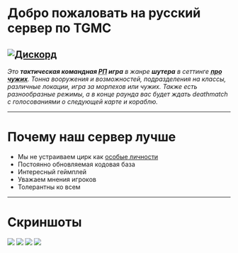 <style>
#основное {
    background: url(https://cdn.discordapp.com/attachments/1043115822446542869/1055799354092421130/image.png);
}
:root {
    --bg_h: #1d2021;
    --bg:   #282828;
    --bg_s: #32302f;
    --bg1:  #3c3836;
    --bg2:  #504945;
    --bg3:  #665c54;
    --bg4:  #7c6f64;

    --fg:  #fbf1c7;
    --fg1: #ebdbb2;
    --fg2: #d5c4a1;
    --fg3: #bdae93;
    --fg4: #a89984;

    --red:    #fb4934;
    --green:  #b8bb26;
    --yellow: #fabd2f;
    --blue:   #83a598;
    --purple: #d3869b;
    --aqua:   #8ec07c;
    --gray:   #928374;
    --orange: #fe8019;

    --red-dim:    #cc2412;
    --green-dim:  #98971a;
    --yellow-dim: #d79921;
    --blue-dim:   #458588;
    --purple-dim: #b16286;
    --aqua-dim:   #689d6a;
    --gray-dim:   #a89984;
    --orange-dim: #d65d0e;
}
</style>
# Добро пожаловать на русский сервер по TGMC
[![Дискорд](https://discordapp.com/api/guilds/1042907674754437140/widget.png)](https://discord.gg/e5GY9JJeS4)
------------

*Это **тактическая командная <abbr title="RP - RolePlay">РП</abbr> игра** в жанре **шутера** в сеттинге <abbr title="Вселенная Aliens в которой ксеноморфы пытаются доминировать над остальными формами жизни">**про чужих**</abbr>. Тонна вооружения и возможностей, подразделения на классы, различные локации, игра за морпехов или чужих. Также есть разнообразные режимы, а в конце раунда вас будет ждать deathmatch с голосованиями о следующей карте и кораблю.* 

------------

# Почему наш сервер лучше
 - Мы не устраиваем цирк как [особые личности](https://media.discordapp.net/attachments/1043115822446542869/1055791482591780875/image.png "особые личности")
 - Постоянно обновляемая кодовая база
 - Интересный геймплей
 - Уважаем мнения игроков
 - Толерантны ко всем

------------

# Скриншоты
<div id=картинки>

![](https://media.discordapp.net/attachments/1043115822446542869/1055795835897655296/image.png)
![](https://media.discordapp.net/attachments/877777075027714148/1052705206615408691/halal.png)
![](https://media.discordapp.net/attachments/877777075027714148/1042605772133117952/adbots_cigar_bar_cropped.png)
![](https://cdn.discordapp.com/attachments/1043115822446542869/1055796942011125890/unknown-144-1-1.png)

</div>
